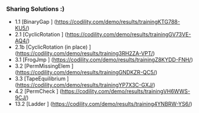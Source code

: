 ### Sharing Solutions :)


 
*  1.1      [BinaryGap                    ]   (https://codility.com/demo/results/trainingKTG788-KU5/)
*  2.1      [CyclicRotation               ]   (https://codility.com/demo/results/trainingGV73VE-AQ4/)
*  2.1b     [CyclicRotation (in place)    ]   (https://codility.com/demo/results/training3RH2ZA-VPT/)
*  3.1      [FrogJmp                      ]   (https://codility.com/demo/results/trainingZ8KYDD-FNH/)
*  3.2      [PermMissingElem              ]   (https://codility.com/demo/results/trainingGNDKZR-QC5/)
*  3.3      [TapeEquilibrium              ]   (https://codility.com/demo/results/trainingYP7X3C-GXJ/)
*  4.2      [PermCheck                    ]   (https://codility.com/demo/results/trainingVH6WWS-9CJ/)
* 13.2      [Ladder                       ]   (https://codility.com/demo/results/training4YNBRW-YS6/)
      
